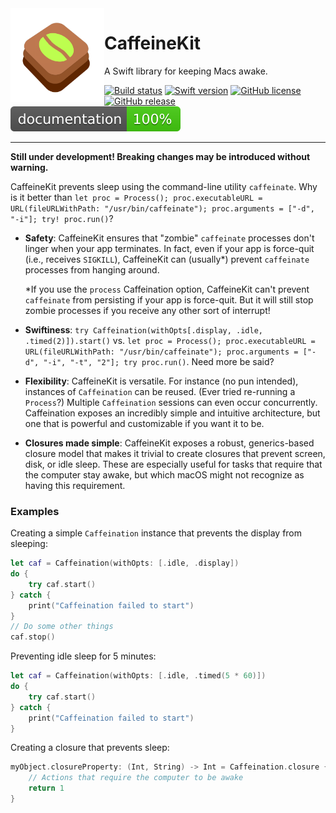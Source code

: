 <img src="https://github.com/aaplmath/CaffeineKit/raw/master/logo.png" height="150" align="left">

# CaffeineKit

A Swift library for keeping Macs awake.

[![Build status](https://travis-ci.org/aaplmath/CaffeineKit.svg?branch=master)](https://travis-ci.org/aaplmath/CaffeineKit)
[![Swift version](https://img.shields.io/badge/Swift-4.1.2-orange.svg)](https://swift.org)
[![GitHub license](https://img.shields.io/badge/license-MIT-lightgrey.svg)](https://raw.githubusercontent.com/aaplmath/CaffeineKit/master/LICENSE)
[![GitHub release](https://img.shields.io/github/release/aaplmath/CaffeineKit.svg)](https://github.com/aaplmath/CaffeineKit/releases)
[![Documentation](https://github.com/aaplmath/CaffeineKit/blob/master/docs/badge.svg)](https://aaplmath.github.io/CaffeineKit)

---

**Still under development! Breaking changes may be introduced without warning.**

CaffeineKit prevents sleep using the command-line utility `caffeinate`. Why is it better than `let proc = Process(); proc.executableURL = URL(fileURLWithPath: "/usr/bin/caffeinate"); proc.arguments = ["-d", "-i"]; try! proc.run()`?

* **Safety**: CaffeineKit ensures that "zombie" `caffeinate` processes don't linger when your app terminates. In fact, even if your app is force-quit (i.e., receives `SIGKILL`), CaffeineKit can (usually\*) prevent `caffeinate` processes from hanging around.

    \*If you use the `process` Caffeination option, CaffeineKit can't prevent `caffeinate` from persisting if your app is force-quit. But it will still stop zombie processes if you receive any other sort of interrupt!
  
* **Swiftiness**: `try Caffeination(withOpts[.display, .idle, .timed(2)]).start()` vs. `let proc = Process(); proc.executableURL = URL(fileURLWithPath: "/usr/bin/caffeinate"); proc.arguments = ["-d", "-i", "-t", "2"]; try proc.run()`. Need more be said?
* **Flexibility**: CaffeineKit is versatile. For instance (no pun intended), instances of `Caffeination` can be reused. (Ever tried re-running a `Process`?) Multiple `Caffeination` sessions can even occur concurrently. Caffeination exposes an incredibly simple and intuitive architecture, but one that is powerful and customizable if you want it to be.
* **Closures made simple**: CaffeineKit exposes a robust, generics-based closure model that makes it trivial to create closures that prevent screen, disk, or idle sleep. These are especially useful for tasks that require that the computer stay awake, but which macOS might not recognize as having this requirement.



### Examples

Creating a simple `Caffeination` instance that prevents the display from sleeping:

```swift
let caf = Caffeination(withOpts: [.idle, .display])
do {
    try caf.start()
} catch {
    print("Caffeination failed to start")
}
// Do some other things
caf.stop()
```



Preventing idle sleep for 5 minutes:

```swift
let caf = Caffeination(withOpts: [.idle, .timed(5 * 60)])
do {
    try caf.start()
} catch {
    print("Caffeination failed to start")
}
```



Creating a closure that prevents sleep:

```swift
myObject.closureProperty: (Int, String) -> Int = Caffeination.closure { (myInt, myStr) -> Int in
    // Actions that require the computer to be awake
    return 1
}
```

